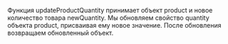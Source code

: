 Функция updateProductQuantity принимает объект product и новое количество товара newQuantity.
Мы обновляем свойство quantity объекта product, присваивая ему новое значение.
После обновления возвращаем обновленный объект.